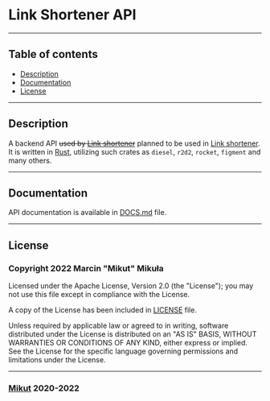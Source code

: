 # Link Shortener API

---

## Table of contents

- [Description](#description)
- [Documentation](#documentation)
- [License](#license)

---

## Description

A backend API ~~used by [Link shortener](https://ls.mikut.dev)~~ planned to be used in [Link shortener](https://ls.mikut.dev). It is written in [Rust](https://rust-lang.org), utilizing such crates as `diesel`, `r2d2`, `rocket`, `figment` and many others.

---

## Documentation

API documentation is available in [DOCS.md](DOCS.md) file.

---

## License

### Copyright 2022 Marcin "Mikut" Mikuła

Licensed under the Apache License, Version 2.0 (the "License");
you may not use this file except in compliance with the License.

A copy of the License has been included in [LICENSE](LICENSE) file.

Unless required by applicable law or agreed to in writing, software
distributed under the License is distributed on an "AS IS" BASIS,
WITHOUT WARRANTIES OR CONDITIONS OF ANY KIND, either express or implied.
See the License for the specific language governing permissions and
limitations under the License.

---

### [Mikut](https://mikut.dev) 2020-2022
